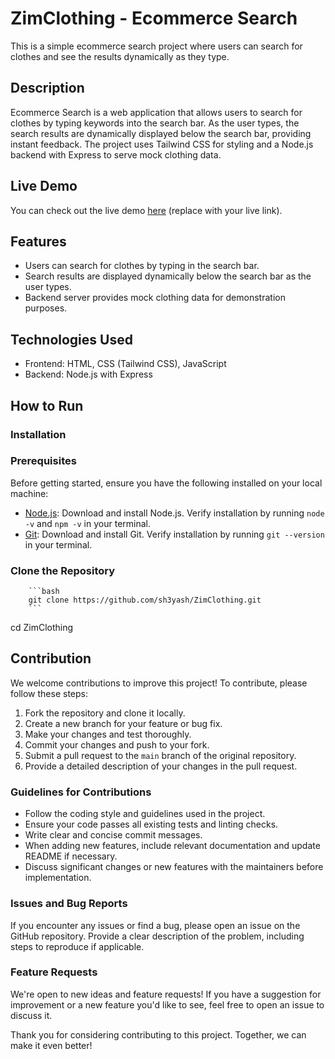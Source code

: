 # ZimClothing - Ecommerce Search

This is a simple ecommerce search project where users can search for clothes and see the results dynamically as they type.

## Description

Ecommerce Search is a web application that allows users to search for clothes by typing keywords into the search bar. As the user types, the search results are dynamically displayed below the search bar, providing instant feedback. The project uses Tailwind CSS for styling and a Node.js backend with Express to serve mock clothing data.

## Live Demo

You can check out the live demo [here](#) (replace with your live link).

## Features

- Users can search for clothes by typing in the search bar.
- Search results are displayed dynamically below the search bar as the user types.
- Backend server provides mock clothing data for demonstration purposes.

## Technologies Used

- Frontend: HTML, CSS (Tailwind CSS), JavaScript
- Backend: Node.js with Express

## How to Run

### Installation

### Prerequisites
Before getting started, ensure you have the following installed on your local machine:

- [Node.js](https://nodejs.org/): Download and install Node.js. Verify installation by running `node -v` and `npm -v` in your terminal.
- [Git](https://git-scm.com/): Download and install Git. Verify installation by running `git --version` in your terminal.

### Clone the Repository
        ```bash 
        git clone https://github.com/sh3yash/ZimClothing.git
        ```
cd ZimClothing

## Contribution

We welcome contributions to improve this project! To contribute, please follow these steps:

1. Fork the repository and clone it locally.
2. Create a new branch for your feature or bug fix.
3. Make your changes and test thoroughly.
4. Commit your changes and push to your fork.
5. Submit a pull request to the `main` branch of the original repository.
6. Provide a detailed description of your changes in the pull request.

### Guidelines for Contributions

- Follow the coding style and guidelines used in the project.
- Ensure your code passes all existing tests and linting checks.
- Write clear and concise commit messages.
- When adding new features, include relevant documentation and update README if necessary.
- Discuss significant changes or new features with the maintainers before implementation.

### Issues and Bug Reports

If you encounter any issues or find a bug, please open an issue on the GitHub repository. Provide a clear description of the problem, including steps to reproduce if applicable.

### Feature Requests

We're open to new ideas and feature requests! If you have a suggestion for improvement or a new feature you'd like to see, feel free to open an issue to discuss it.

Thank you for considering contributing to this project. Together, we can make it even better!



